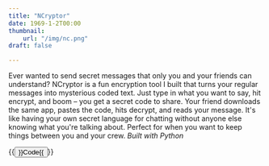 ```yaml
---
title: "NCryptor"
date: 1969-1-2T00:00
thumbnail:
    url: "/img/nc.png"
draft: false

---
```


Ever wanted to send secret messages that only you and your friends can understand? NCryptor is a fun encryption tool I built that turns your regular messages into mysterious coded text. Just type in what you want to say, hit encrypt, and boom – you get a secret code to share. Your friend downloads the same app, pastes the code, hits decrypt, and reads your message. It's like having your own secret language for chatting without anyone else knowing what you're talking about. Perfect for when you want to keep things between you and your crew.
*Built with Python*

{{<button href="https://github.com/yashnarang000/NCryptor" color="danger">}}Code{{</button>}}
